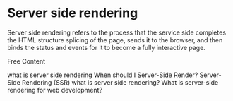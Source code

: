# Server side rendering 

Server side rendering refers to the process that the service side completes the HTML structure splicing of the page, sends it to the browser, and then binds the status and events for it to become a fully interactive page.

<ResourceGroupTitle>Free Content</ResourceGroupTitle>


<BadgeLink colorScheme='blue' badgeText='Read' href='https://www.educative.io/answers/what-is-server-side-rendering'>what is server side rendering</BadgeLink>
<BadgeLink colorScheme='blue' badgeText='Read' href='https://medium.com/@mbleigh/when-should-i-server-side-render-c2a383ff2d0f'>When should I Server-Side Render?</BadgeLink>
<BadgeLink colorScheme='blue' badgeText='Read' href='https://vuejs.org/guide/scaling-up/ssr.html'>Server-Side Rendering (SSR)</BadgeLink>
<BadgeLink badgeText='Watch' href='https://www.youtube.com/watch?v=GQzn7XRdzxY'>what is server side rendering?</BadgeLink>
<BadgeLink badgeText='Watch' href='https://www.youtube.com/watch?v=okvg3MRAPs0'>What is server-side rendering for web development?</BadgeLink>
